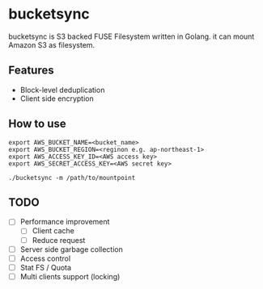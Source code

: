 # bucketsync

bucketsync is S3 backed FUSE Filesystem written in Golang. it can mount Amazon S3 as filesystem.

## Features

* Block-level deduplication
* Client side encryption

## How to use

~~~
export AWS_BUCKET_NAME=<bucket_name>
export AWS_BUCKET_REGION=<reginon e.g. ap-northeast-1>
export AWS_ACCESS_KEY_ID=<AWS access key>
export AWS_SECRET_ACCESS_KEY=<AWS secret key>

./bucketsync -m /path/to/mountpoint
~~~

## TODO

- [ ] Performance improvement
  - [ ] Client cache
  - [ ] Reduce request
- [ ] Server side garbage collection
- [ ] Access control
- [ ] Stat FS / Quota
- [ ] Multi clients support (locking)
